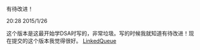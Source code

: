 ﻿有待改进！

20:28 2015/1/26

这个版本是这最开始学DSA时写的，非常垃圾。写的时候我就知道有待改进！现在提交的这个版本我觉得很好。
[LinkedQueue](http://qd.ishamo.cn)